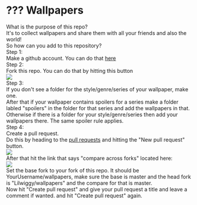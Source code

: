 # ??? Wallpapers

What is the purpose of this repo?
<br>
It's to collect wallpapers and share them with all your friends and also the world!
<br>
So how can you add to this repository?
<br>
Step 1:
<br>
Make a github account. You can do that [here](https://github.com/join)
<br>
Step 2:
<br>
Fork this repo. You can do that by hitting this button
<br>
<img src="http://i63.tinypic.com/x0tksg.png">
<br>
Step 3:
<br>
If you don't see a folder for the style/genre/series of your wallpaper, make one.
<br>
After that if your wallpaper contains spoilers for a series make a folder labled "spoilers" in the folder for that series and add the wallpapers in that.
<br>
Otherwise if there is a folder for your style/genre/series then add your wallpapers there. The same spoiler rule applies.
<br>
Step 4:
<br>
Create a pull request.
<br>
Do this by heading to the [pull requests](https://github.com/Lilwiggy/wallpapers/pulls) and hitting the "New pull request" button.
<br>
<img src="http://i66.tinypic.com/30bn294.png">
<br>
After that hit the link that says "compare across forks" located here:
<br>
<img src="http://i63.tinypic.com/15gw2o9.png">
<br>
Set the base fork to your fork of this repo. It should be YourUsername/wallpapers, make sure the base is master and the head fork is "Lilwiggy/wallpapers" and the compare for that is master.
<br>
Now hit "Create pull request" and give your pull request a title and leave a comment if wanted. and hit "Create pull request" again.